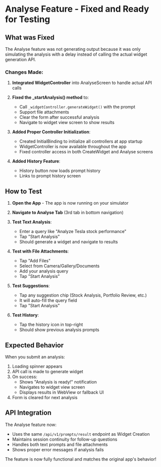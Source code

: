 # Analyse Feature - Fixed and Ready for Testing

## What was Fixed

The Analyse feature was not generating output because it was only simulating the analysis with a delay instead of calling the actual widget generation API. 

### Changes Made:

1. **Integrated WidgetController** into AnalyseScreen to handle actual API calls
2. **Fixed the _startAnalysis() method** to:
   - Call `_widgetController.generateWidget()` with the prompt
   - Support file attachments 
   - Clear the form after successful analysis
   - Navigate to widget view screen to show results

3. **Added Proper Controller Initialization**:
   - Created InitialBinding to initialize all controllers at app startup
   - WidgetController is now available throughout the app
   - Fixed controller access in both CreateWidget and Analyse screens

4. **Added History Feature**:
   - History button now loads prompt history
   - Links to prompt history screen

## How to Test

1. **Open the App** - The app is now running on your simulator

2. **Navigate to Analyse Tab** (3rd tab in bottom navigation)

3. **Test Text Analysis**:
   - Enter a query like "Analyze Tesla stock performance"
   - Tap "Start Analysis"
   - Should generate a widget and navigate to results

4. **Test with File Attachments**:
   - Tap "Add Files"
   - Select from Camera/Gallery/Documents
   - Add your analysis query
   - Tap "Start Analysis"

5. **Test Suggestions**:
   - Tap any suggestion chip (Stock Analysis, Portfolio Review, etc.)
   - It will auto-fill the query field
   - Tap "Start Analysis"

6. **Test History**:
   - Tap the history icon in top-right
   - Should show previous analysis prompts

## Expected Behavior

When you submit an analysis:
1. Loading spinner appears
2. API call is made to generate widget
3. On success: 
   - Shows "Analysis is ready!" notification
   - Navigates to widget view screen
   - Displays results in WebView or fallback UI
4. Form is cleared for next analysis

## API Integration

The Analyse feature now:
- Uses the same `/api/v1/prompts/result` endpoint as Widget Creation
- Maintains session continuity for follow-up questions
- Handles both text prompts and file attachments
- Shows proper error messages if analysis fails

The feature is now fully functional and matches the original app's behavior!